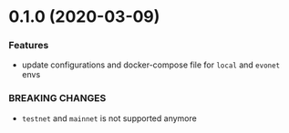 # 0.1.0 (2020-03-09)

### Features

* update configurations and docker-compose file for `local` and `evonet` envs

### BREAKING CHANGES

* `testnet` and `mainnet` is not supported anymore
